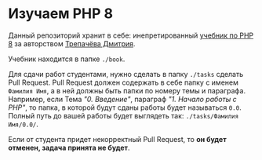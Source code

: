 # Изучаем PHP 8
Данный репозиторий хранит в себе: инепретированный [учебник по PHP 8](https://code.mu/ru/php/book/prime/) за авторством [Трепачёва Дмитрия](https://t.me/trepachev_dmitry).

Учебник находится в папке `./book`.

Для сдачи работ студентами, нужно сделать в папку `./tasks` сделать Pull Request. Pull Request должен содержать в себе папку с именем `Фамилия Имя`, а в ней должны быть папки по номеру темы и параграфа. Например, если Тема *"0. Введение"*, параграф *"1. Начало работы с PHP"*, то папка, в которой будут сданы работы будет называться `0.0`. Полный путь до вашей работы будет выглядеть так: `./tasks/Фамилия Имя/0.0/`.

Если от студента придет некорректный Pull Request, то **он будет отменен, задача принята не будет**.

